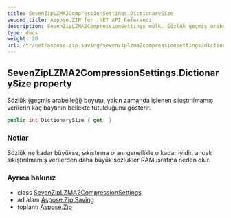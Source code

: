 ```yaml
---
title: SevenZipLZMA2CompressionSettings.DictionarySize
second_title: Aspose.ZIP for .NET API Referansı
description: SevenZipLZMA2CompressionSettings mülk. Sözlük geçmiş arabelleği boyutu yakın zamanda işlenen sıkıştırılmamış verilerin kaç baytının bellekte tutulduğunu gösterir.
type: docs
weight: 20
url: /tr/net/aspose.zip.saving/sevenziplzma2compressionsettings/dictionarysize/
---
```

## SevenZipLZMA2CompressionSettings.DictionarySize property

Sözlük (geçmiş arabelleği) boyutu, yakın zamanda işlenen sıkıştırılmamış verilerin kaç baytının bellekte tutulduğunu gösterir.

```csharp
public int DictionarySize { get; }
```

### Notlar

Sözlük ne kadar büyükse, sıkıştırma oranı genellikle o kadar iyidir, ancak sıkıştırılmamış verilerden daha büyük sözlükler RAM israfına neden olur.

### Ayrıca bakınız

* class [SevenZipLZMA2CompressionSettings](../)
* ad alanı [Aspose.Zip.Saving](../../sevenziplzma2compressionsettings/)
* toplantı [Aspose.Zip](../../../)


